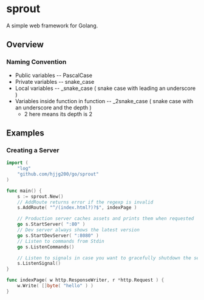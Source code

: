 # sprout

A simple web framework for Golang.

## Overview

### Naming Convention

- Public variables -- PascalCase
- Private variables -- snake_case
- Local variables -- _snake_case ( snake case with leading an underscore )
- Variables inside function in function -- _2snake_case ( snake case with an underscore and the depth )
    - 2 here means its depth is 2

## Examples

### Creating a Server

```go
import (
    "log"
    "github.com/hjjg200/go/sprout"
)

func main() {
    s := sprout.New()
    // AddRoute returns error if the regexp is invalid
    s.AddRoute( "^/(index.html?)?$", indexPage )

    // Production server caches assets and prints them when requested
    go s.StartServer( ":80" )
    // Dev server always shows the latest version
    go s.StartDevServer( ":8080" )
    // Listen to commands from Stdin
    go s.ListenCommands()

    // Listen to signals in case you want to gracefully shutdown the servers
    s.ListenSignal()
}

func indexPage( w http.ResponseWriter, r *http.Request ) {
    w.Write( []byte( "hello" ) )
}
```